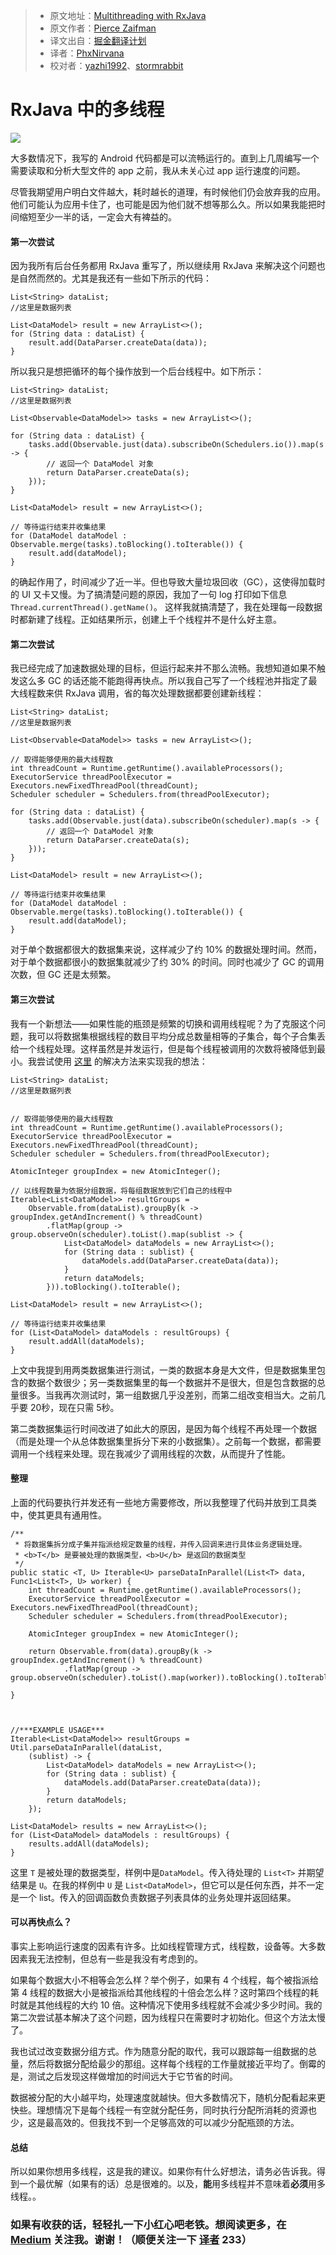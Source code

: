 
> * 原文地址：[Multithreading with RxJava](https://android.jlelse.eu/multithreading-with-rxjava-dadddc4f7a63#.yghtx4u43)
> * 原文作者：[Pierce Zaifman](https://android.jlelse.eu/@PierceZaifman?source=post_header_lockup)
> * 译文出自：[掘金翻译计划](https://github.com/xitu/gold-miner)
> * 译者：[PhxNirvana](https://github.com/phxnirvana)
> * 校对者：[yazhi1992](https://github.com/yazhi1992)、[stormrabbit](https://github.com/stormrabbit)

# RxJava 中的多线程 #

<img class="progressiveMedia-noscript js-progressiveMedia-inner" src="https://cdn-images-1.medium.com/max/2000/1*PD7aznI_MSxRwXI37a7mtg.jpeg">

大多数情况下，我写的 Android 代码都是可以流畅运行的。直到上几周编写一个需要读取和分析大型文件的 app 之前，我从未关心过 app 运行速度的问题。

尽管我期望用户明白文件越大，耗时越长的道理，有时候他们仍会放弃我的应用。他们可能认为应用卡住了，也可能是因为他们就不想等那么久。所以如果我能把时间缩短至少一半的话，一定会大有裨益的。

#### 第一次尝试 ####

因为我所有后台任务都用 RxJava 重写了，所以继续用 RxJava 来解决这个问题也是自然而然的。尤其是我还有一些如下所示的代码：

```
List<String> dataList;
//这里是数据列表

List<DataModel> result = new ArrayList<>();
for (String data : dataList) {
    result.add(DataParser.createData(data));
}
```

所以我只是想把循环的每个操作放到一个后台线程中。如下所示：

```
List<String> dataList;
//这里是数据列表

List<Observable<DataModel>> tasks = new ArrayList<>();

for (String data : dataList) {
    tasks.add(Observable.just(data).subscribeOn(Schedulers.io()).map(s -> {
        // 返回一个 DataModel 对象
        return DataParser.createData(s);
    }));
}

List<DataModel> result = new ArrayList<>();

// 等待运行结束并收集结果
for (DataModel dataModel : Observable.merge(tasks).toBlocking().toIterable()) {
    result.add(dataModel);
}
```

的确起作用了，时间减少了近一半。但也导致大量垃圾回收（GC），这使得加载时的 UI 又卡又慢。为了搞清楚问题的原因，我加了一句 log 打印如下信息 `Thread.currentThread().getName()`。 这样我就搞清楚了，我在处理每一段数据时都新建了线程。正如结果所示，创建上千个线程并不是什么好主意。

#### 第二次尝试 ####

我已经完成了加速数据处理的目标，但运行起来并不那么流畅。我想知道如果不触发这么多 GC 的话还能不能跑得再快点。所以我自己写了一个线程池并指定了最大线程数来供 RxJava 调用，省的每次处理数据都要创建新线程：

```
List<String> dataList;
//这里是数据列表

List<Observable<DataModel>> tasks = new ArrayList<>();

// 取得能够使用的最大线程数
int threadCount = Runtime.getRuntime().availableProcessors();
ExecutorService threadPoolExecutor = Executors.newFixedThreadPool(threadCount);
Scheduler scheduler = Schedulers.from(threadPoolExecutor);

for (String data : dataList) {
    tasks.add(Observable.just(data).subscribeOn(scheduler).map(s -> {
        // 返回一个 DataModel 对象
        return DataParser.createData(s);
    }));
}

List<DataModel> result = new ArrayList<>();

// 等待运行结束并收集结果
for (DataModel dataModel : Observable.merge(tasks).toBlocking().toIterable()) {
    result.add(dataModel);
}
```

对于单个数据都很大的数据集来说，这样减少了约 10% 的数据处理时间。然而，对于单个数据都很小的数据集就减少了约 30% 的时间。同时也减少了 GC 的调用次数，但 GC 还是太频繁。

#### 第三次尝试 ####

我有一个新想法——如果性能的瓶颈是频繁的切换和调用线程呢？为了克服这个问题，我可以将数据集根据线程的数目平均分成总数量相等的子集合，每个子合集丢给一个线程处理。这样虽然是并发运行，但是每个线程被调用的次数将被降低到最小。我尝试使用 [这里](https://github.com/ReactiveX/RxJava/issues/3532#issuecomment-157509946) 的解决方法来实现我的想法：

```
List<String> dataList;
//这里是数据列表


// 取得能够使用的最大线程数
int threadCount = Runtime.getRuntime().availableProcessors();
ExecutorService threadPoolExecutor = Executors.newFixedThreadPool(threadCount);
Scheduler scheduler = Schedulers.from(threadPoolExecutor);

AtomicInteger groupIndex = new AtomicInteger();

// 以线程数量为依据分组数据，将每组数据放到它们自己的线程中
Iterable<List<DataModel>> resultGroups = 
    Observable.from(dataList).groupBy(k -> groupIndex.getAndIncrement() % threadCount)
        .flatMap(group -> group.observeOn(scheduler).toList().map(sublist -> {
            List<DataModel> dataModels = new ArrayList<>();
            for (String data : sublist) {
                dataModels.add(DataParser.createData(data));
            }
            return dataModels;
        })).toBlocking().toIterable();

List<DataModel> result = new ArrayList<>();

// 等待运行结束并收集结果
for (List<DataModel> dataModels : resultGroups) {
    result.addAll(dataModels);
}
```

上文中我提到用两类数据集进行测试，一类的数据本身是大文件，但是数据集里包含的数据个数很少；另一类数据集里的每一个数据并不是很大，但是包含数据的总量很多。当我再次测试时，第一组数据几乎没差别，而第二组改变相当大。之前几乎要 20秒，现在只需 5秒。

第二类数据集运行时间改进了如此大的原因，是因为每个线程不再处理一个数据（而是处理一个从总体数据集里拆分下来的小数据集）。之前每一个数据，都需要调用一个线程来处理。现在我减少了调用线程的次数，从而提升了性能。

#### 整理 ####

上面的代码要执行并发还有一些地方需要修改，所以我整理了代码并放到工具类中，使其更具有通用性。

```
/**
 * 将数据集拆分成子集并指派给规定数量的线程，并传入回调来进行具体业务逻辑处理。
 * <b>T</b> 是要被处理的数据类型，<b>U</b> 是返回的数据类型
 */
public static <T, U> Iterable<U> parseDataInParallel(List<T> data, Func1<List<T>, U> worker) {
    int threadCount = Runtime.getRuntime().availableProcessors();
    ExecutorService threadPoolExecutor = Executors.newFixedThreadPool(threadCount);
    Scheduler scheduler = Schedulers.from(threadPoolExecutor);

    AtomicInteger groupIndex = new AtomicInteger();

    return Observable.from(data).groupBy(k -> groupIndex.getAndIncrement() % threadCount)
            .flatMap(group -> group.observeOn(scheduler).toList().map(worker)).toBlocking().toIterable();

}



//***EXAMPLE USAGE***
Iterable<List<DataModel>> resultGroups = Util.parseDataInParallel(dataList,
    (sublist) -> {
        List<DataModel> dataModels = new ArrayList<>();
        for (String data : sublist) {
            dataModels.add(DataParser.createData(data));
        }
        return dataModels;
    });

List<DataModel> results = new ArrayList<>();
for (List<DataModel> dataModels : resultGroups) {
    results.addAll(dataModels);
}
```

这里 `T` 是被处理的数据类型，样例中是`DataModel`。传入待处理的 `List<T>` 并期望结果是 `U`。在我的样例中 `U` 是 `List<DataModel>`，但它可以是任何东西，并不一定是一个 list。传入的回调函数负责数据子列表具体的业务处理并返回结果。

#### 可以再快点么？ ####

事实上影响运行速度的因素有许多。比如线程管理方式，线程数，设备等。大多数因素我无法控制，但总有一些是我没有考虑到的。

如果每个数据大小不相等会怎么样？举个例子，如果有 4 个线程，每个被指派给第 4 线程的数据大小是被指派给其他线程的十倍会怎么样？这时第四个线程的耗时就是其他线程的大约 10 倍。这种情况下使用多线程就不会减少多少时间。我的第二次尝试基本解决了这个问题，因为线程只在需要时才初始化。但这个方法太慢了。

我也试过改变数据分组方式。作为随意分配的取代，我可以跟踪每一组数据的总量，然后将数据分配给最少的那组。这样每个线程的工作量就接近平均了。倒霉的是，测试之后发现这样做增加的时间远大于它节省的时间。

数据被分配的大小越平均，处理速度就越快。但大多数情况下，随机分配看起来更快些。理想情况下是每个线程一有空就分配任务，同时执行分配所消耗的资源也少，这是最高效的。但我找不到一个足够高效的可以减少分配瓶颈的方法。

#### 总结 ####

所以如果你想用多线程，这是我的建议。如果你有什么好想法，请务必告诉我。得到一个最优解（如果有的话）总是很难的。以及，**能**用多线程并不意味着**必须**用多线程。。

### 如果有收获的话，轻轻扎一下小红心吧老铁。想阅读更多，在 [Medium](https://medium.com/@piercezaifman) 关注我。谢谢！（顺便关注一下 [译者](https://juejin.im/user/57a16f4e6be3ff00650682d8) 233） ###

